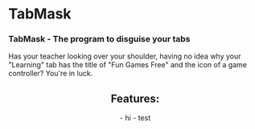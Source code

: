 # TabMask

### TabMask - The program to disguise your tabs
Has your teacher looking over your shoulder, having no idea why your "Learning" tab has the title of "Fun Games Free" and the icon of a game controller? You're in luck.

<h2 align="center">Features:</h2>
<center>
- hi
- test
</center>




